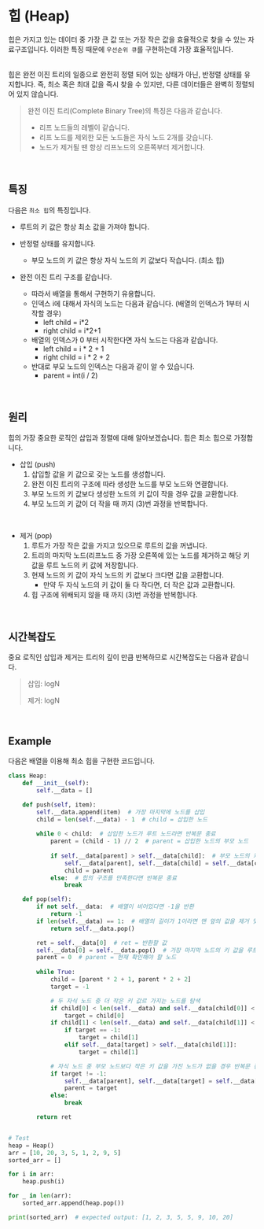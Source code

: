 # 힙 (Heap)

힙은 가지고 있는 데이터 중 가장 큰 값 또는 가장 작은 값을 효율적으로 찾을 수 있는 자료구조입니다. 이러한 특징 때문에 `우선순위 큐`를 구현하는데 가장 효율적입니다.

<br>
힙은 완전 이진 트리의 일종으로 완전히 정렬 되어 있는 상태가 아닌, 반정렬 상태를 유지합니다. 즉, 최소 혹은 최대 값을 즉시 찾을 수 있지만, 다른 데이터들은 완벽히 정렬되어 있지 않습니다.

> 완전 이진 트리(Complete Binary Tree)의 특징은 다음과 같습니다.
>
> * 리프 노드들의 레벨이 같습니다.
> * 리프 노드를 제외한 모든 노드들은 자식 노드 2개를 갖습니다.
> * 노드가 제거될 땐 항상 리프노드의 오른쪽부터 제거합니다.

<br>

## 특징

다음은 `최소 힙`의 특징입니다.

* 루트의 키 값은 항상 최소 값을 가져야 합니다.
* 반정렬 상태를 유지합니다.
  * 부모 노드의 키 값은 항상 자식 노드의 키 값보다 작습니다. (최소 힙)

* 완전 이진 트리 구조를 같습니다.
  * 따라서 배열을 통해서 구현하기 유용합니다.
  * 인덱스 i에 대해서 자식의 노드는 다음과 같습니다. (배열의 인덱스가 1부터 시작할 경우)
    * left child = i*2
    * right child = i*2+1
  * 배열의 인덱스가 0 부터 시작한다면 자식 노드는 다음과 같습니다.
    * left child = i * 2 + 1
    * right child = i * 2 + 2
  * 반대로 부모 노드의 인덱스는 다음과 같이 알 수 있습니다.
    * parent = int(i / 2)

<br>

## 원리

힙의 가장 중요한 로직인 삽입과 정렬에 대해 알아보겠습니다. 힙은 최소 힙으로 가정합니다.

* 삽입 (push)
  1. 삽입할 값을 키 값으로 갖는 노드를 생성합니다.
  2. 완전 이진 트리의 구조에 따라 생성한 노드를 부모 노드와 연결합니다.
  3. 부모 노드의 키 값보다 생성한 노드의 키 값이 작을 경우 값을 교환합니다.
  4. 부모 노드의 키 값이 더 작을 때 까지 (3)번 과정을 반복합니다.

<br>

* 제거 (pop)
  1. 루트가 가장 작은 값을 가지고 있으므로 루트의 값을 꺼냅니다.
  2. 트리의 마지막 노드(리프노드 중 가장 오른쪽에 있는 노드를 제거하고 해당 키 값을 루트 노드의 키 값에 저장합니다.
  3. 현재 노드의 키 값이 자식 노드의 키 값보다 크다면 값을 교환합니다. 
     * 만약 두 자식 노드의 키 값이 둘 다 작다면, 더 작은 값과 교환합니다.
  4. 힙 구조에 위배되지 않을 때 까지 (3)번 과정을 반복합니다.



<br>

## 시간복잡도

중요 로직인 삽입과 제거는 트리의 깊이 만큼 반복하므로 시간복잡도는 다음과 같습니다.

> 삽입: logN
>
> 제거: logN

<br>

## Example

다음은 배열을 이용해 최소 힙을 구현한 코드입니다.

```python
class Heap:
    def __init__(self):
        self.__data = []

    def push(self, item):
        self.__data.append(item)  # 가장 마지막에 노드를 삽입
        child = len(self.__data) - 1  # child = 삽입한 노드
        
        while 0 < child:  # 삽입한 노드가 루트 노드라면 반복문 종료
            parent = (child - 1) // 2  # parent = 삽입한 노드의 부모 노드
            
            if self.__data[parent] > self.__data[child]:  # 부모 노드의 키 값이 더 크다면 값을 교환
                self.__data[parent], self.__data[child] = self.__data[child], self.__data[parent]
                child = parent
            else:  # 힙의 구조를 만족한다면 반복문 종료
                break

    def pop(self):
        if not self.__data:  # 배열이 비어있다면 -1을 반환
            return -1
        if len(self.__data) == 1:  # 배열의 길이가 1이라면 맨 앞의 값을 제거 및 반환
            return self.__data.pop()

        ret = self.__data[0]  # ret = 반환할 값
        self.__data[0] = self.__data.pop()  # 가장 마지막 노드의 키 값을 루트의 키 값으로 저장
        parent = 0  # parent = 현재 확인해야 할 노드
        
        while True:
            child = [parent * 2 + 1, parent * 2 + 2]
            target = -1

            # 두 자식 노드 중 더 작은 키 값르 가지는 노드를 탐색
            if child[0] < len(self.__data) and self.__data[child[0]] < self.__data[parent]:
                target = child[0]
            if child[1] < len(self.__data) and self.__data[child[1]] < self.__data[parent]:
                if target == -1:
                    target = child[1]
                elif self.__data[target] > self.__data[child[1]]:
                    target = child[1]

       		# 자식 노드 중 부모 노드보다 작은 키 값을 가진 노드가 없을 경우 반복문 종료, 아니라면 키 값을 교환
            if target != -1:
                self.__data[parent], self.__data[target] = self.__data[target], self.__data[parent]
                parent = target
            else:
                break

        return ret


# Test
heap = Heap()
arr = [10, 20, 3, 5, 1, 2, 9, 5]
sorted_arr = []

for i in arr:
    heap.push(i)

for _ in len(arr):
    sorted_arr.append(heap.pop())

print(sorted_arr)  # expected output: [1, 2, 3, 5, 5, 9, 10, 20]
```



